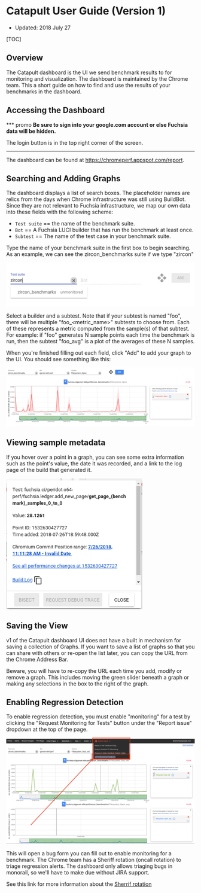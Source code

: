 # Catapult User Guide (Version 1)

* Updated: 2018 July 27

[TOC]

## Overview

The Catapult dashboard is the UI we send benchmark results to for monitoring and
visualization.  The dashboard is maintained by the Chrome team.  This a short guide on how
to find and use the results of your benchmarks in the dashboard.


## Accessing the Dashboard

*** promo
**Be sure to sign into your google.com account or else Fuchsia data will be hidden.**

The login button is in the top right corner of the screen.
***

The dashboard can be found at https://chromeperf.appspot.com/report.

## Searching and Adding Graphs

The dashboard displays a list of search boxes.  The placeholder names are relics from the
days when Chrome infrastructure was still using BuildBot.  Since they are not relevant to
Fuchsia infrastructure, we map our own data into these fields with the following scheme:

* `Test suite` == the name of the benchmark suite.
* `Bot` == A Fuchsia LUCI builder that has run the benchmark at least once.
* `Subtest` == The name of the test case in your benchmark suite.

Type the name of your benchmark suite in the first box to begin searching.   As an
example, we can see the zircon_benchmarks suite if we type "zircon"

![test_suite_example](/images/benchmarking/test_suite_example.png "test_suite_example")

Select a builder and a subtest.  Note that if your subtest is named "foo", there will be
multiple "foo_<metric_name>" subtests to choose from.  Each of these represents a metric
computed from the sample(s) of that subtest.   For example: if "foo" generates N sample
points each time the benchmark is run, then the subtest "foo_avg" is a plot of the
averages of these N samples.

When you're finished filling out each field, click "Add" to add your graph to the UI.
You should see something like this:

![graph_example](/images/benchmarking/graph_example.png "graph_exmaple")


## Viewing sample metadata

If you hover over a point in a graph, you can see some extra information such as the
point's value, the date it was recorded, and a link to the log page of the build that
generated it.

![tooltip_example](/images/benchmarking/tooltip_example.png "tooltip_example")


## Saving the View

v1 of the Catapult dashboard UI does not have a built in mechanism for saving a collection
of Graphs.  If you want to save a list of graphs so that you can share with others or
re-open the list later, you can copy the URL from the Chrome Address Bar.

Beware, you will have to re-copy the URL each time you add, modify or remove a graph. This
includes moving the green slider beneath a graph or making any selections in the box to
the right of the graph.


## Enabling Regression Detection

To enable regression detection, you must enable "monitoring" for a test by clicking the
"Request Monitoring for Tests" button under the "Report issue" dropdown at the top of the
page.

![monitoring_button_example](/images/benchmarking/monitoring_button_example.png "monitoring_button_example")

This will open a bug form you can fill out to enable monitoring for a benchmark.  The
Chrome team has a Sheriff rotation (oncall rotation) to triage regression alerts.  The
dashboard only allows triaging bugs in monorail, so we'll have to make due without JIRA
support.

See this link for more information about the [Sherrif rotation]

[Sherrif rotation]: (https://chromium.googlesource.com/chromium/src/+/master/docs/speed/perf_regression_sheriffing.md)
